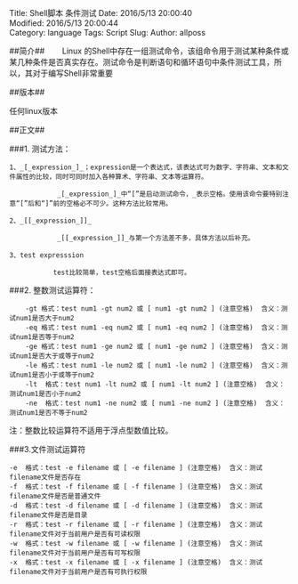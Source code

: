 Title: Shell脚本 条件测试
Date: 2016/5/13 20:00:40  
Modified: 2016/5/13 20:00:44  
Category: language
Tags: Script
Slug: 
Author: allposs


##简介##
&#160; &#160; &#160; &#160;Linux 的Shell中存在一组测试命令，该组命令用于测试某种条件或某几种条件是否真实存在。测试命令是判断语句和循环语句中条件测试工具，所以，其对于编写Shell非常重要

##版本##

任何linux版本

##正文##



###1. 测试方法：

 	1、_[_expression_]_；expression是一个表达式，该表达式可为数字、字符串、文本和文件属性的比较，同时可同时加入各种算术、字符串、文本等运算符。

                _[_expression_]_中“[”是启动测试命令，_表示空格。使用该命令要特别注意“[”后和“]”前的空格必不可少。这种方法比较常用。

	2、_[[_expression_]]_

                _[[_expression_]]_与第一个方法差不多，具体方法以后补充。

	3、test expresssion

               test比较简单，test空格后面接表达式即可。

###2. 整数测试运算符：

    	-gt 格式：test num1 -gt num2 或 [ num1 -gt num2 ] (注意空格)  含义：测试num1是否大于num2
    	-eq 格式：test num1 -eq num2 或 [ num1 -eq num2 ] (注意空格)  含义：测试num1是否等于num2
    	-ge 格式：test num1 -ge num2 或 [ num1 -ge num2 ] (注意空格)  含义：测试num1是否大于或等于num2
    	-le 格式：test num1 -le num2 或 [ num1 -le num2 ] (注意空格)  含义：测试num1是否小于或等于num2
    	-lt  格式：test num1 -lt num2 或 [ num1 -lt num2 ] (注意空格)  含义：测试num1是否小于num2
    	-ne  格式：test num1 -ne num2 或 [ num1 -ne num2 ] (注意空格)  含义：测试num1是否不等于num2

注：整数比较运算符不适用于浮点型数值比较。

###3.文件测试运算符

    -e  格式：test -e filename 或 [ -e filename ] (注意空格)  含义：测试filename文件是否存在
    -f  格式：test -f filename 或 [ -f filename ] (注意空格)  含义：测试filename文件是否是普通文件
    -d  格式：test -d filename 或 [ -d filename ] (注意空格)  含义：测试filename文件是否是目录
    -r  格式：test -r filename 或 [ -r filename ] (注意空格)  含义：测试filename文件对于当前用户是否有可读权限
    -w  格式：test -w filename 或 [ -w filename ] (注意空格)  含义：测试filename文件对于当前用户是否有可写权限
    -x  格式：test -x filename 或 [ -x filename ] (注意空格)  含义：测试filename文件对于当前用户是否有可执行权限













